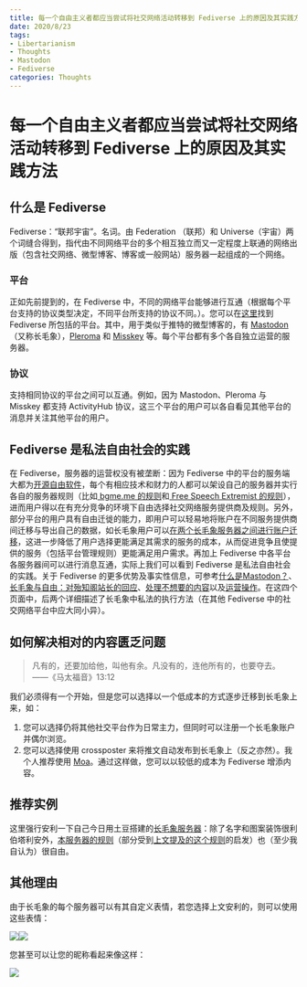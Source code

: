 ```yaml
---
title: 每一个自由主义者都应当尝试将社交网络活动转移到 Fediverse 上的原因及其实践方法
date: 2020/8/23
tags:
- Libertarianism
- Thoughts
- Mastodon
- Fediverse
categories: Thoughts
---
```


# 每一个自由主义者都应当尝试将社交网络活动转移到 Fediverse 上的原因及其实践方法

## 什么是 Fediverse

Fediverse：“联邦宇宙”。名词。由 Federation （联邦）和 Universe（宇宙）两个词缝合得到，指代由不同网络平台的多个相互独立而又一定程度上联通的网络出版（包含社交网络、微型博客、博客或一般网站）服务器一起组成的一个网络。

### 平台

正如先前提到的，在 Fediverse 中，不同的网络平台能够进行互通（根据每个平台支持的协议类型决定，不同平台所支持的协议不同。）。您可以在[这里](https://fediverse.party/)找到 Fediverse 所包括的平台。其中，用于类似于推特的微型博客的，有 [Mastodon](https://joinmastodon.org/)（又称长毛象），[Pleroma](https://pleroma.social/) 和 [Misskey](https://join.misskey.page/en/) 等。每个平台都有多个各自独立运营的服务器。

### 协议

支持相同协议的平台之间可以互通。例如，因为 Mastodon、Pleroma 与 Misskey 都支持 ActivityHub 协议，这三个平台的用户可以各自看见其他平台的消息并关注其他平台的用户。

## Fediverse 是私法自由社会的实践

在 Fediverse，服务器的运营权没有被垄断：因为 Fediverse 中的平台的服务端大都为[开源自由软件](https://zh.wikipedia.org/wiki/自由及开放源代码软件)，每个有相应技术和财力的人都可以架设自己的服务器并实行各自的服务器规则（比如[ bgme.me 的规则](https://blog.bgme.me/posts/the-tos-of-bgme/)和[ Free Speech Extremist 的规则](https://freespeechextremist.com/about)），进而用户得以在有充分竞争的环境下自由选择社交网络服务提供商及规则。另外，部分平台的用户具有自由迁徙的能力，即用户可以轻易地将账户在不同服务提供商间迁移与导出自己的数据，如长毛象用户可以[在两个长毛象服务器之间进行账户迁移](https://docs.joinmastodon.org/zh-cn/user/moving/)，这进一步降低了用户选择更能满足其需求的服务的成本，从而促进竞争且使提供的服务（包括平台管理规则）更能满足用户需求。再加上 Fediverse 中各平台各服务器间可以进行消息互通，实际上我们可以看到 Fediverse 是私法自由社会的实践。关于 Fediverse 的更多优势及事实性信息，可参考[什么是Mastodon？](https://docs.joinmastodon.org/zh-cn/)、[长毛象与自由：对殆知阁站长的回应](https://blog.bgme.me/posts/mastodon-and-liberty-a-response-to-daizhige/)、[处理不想要的内容](https://docs.joinmastodon.org/zh-cn/user/moderating/)以及[运营操作](https://docs.joinmastodon.org/zh-cn/admin/moderation/)。在这四个页面中，后两个详细描述了长毛象中私法的执行方法（在其他 Fediverse 中的社交网络平台中应大同小异）。

## 如何解决相对的内容匮乏问题

> 凡有的，还要加给他，叫他有余。凡没有的，连他所有的，也要夺去。 ——《马太福音》13:12

我们必须得有一个开始，但是您可以选择以一个低成本的方式逐步迁移到长毛象上来，如：

1. 您可以选择仍将其他社交平台作为日常主力，但同时可以注册一个长毛象账户并偶尔浏览。
2. 您可以选择使用 crossposter 来将推文自动发布到长毛象上（反之亦然）。我个人推荐使用 [Moa](https://moa.party)。通过这样做，您可以以较低的成本为 Fediverse 增添内容。

## 推荐实例

这里强行安利一下自己今日用土豆搭建的[长毛象服务器](https://m.fal.moe/)：除了名字和图案装饰很利伯塔利安外，[本服务器的规则](https://m.fal.moe/about/more)（部分受到[上文提及的这个规则]( https://freespeechextremist.com/about)的启发）也（至少我自认为）很自由。

## 其他理由

由于长毛象的每个服务器可以有其自定义表情，若您选择上文安利的，则可以使用这些表情：

![](https://dp76ddbrir1ia.cloudfront.net/1597952517253-wI4o3q.png)![](https://dp76ddbrir1ia.cloudfront.net/1597952523967-JtJwyr.png)

您甚至可以让您的昵称看起来像这样：

![](https://dp76ddbrir1ia.cloudfront.net/1597952526759-nn2kaC.png)